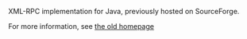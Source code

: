 XML-RPC implementation for Java, previously hosted on SourceForge.

For more information, see [the old homepage](http://xmlrpc.sourceforge.net)
